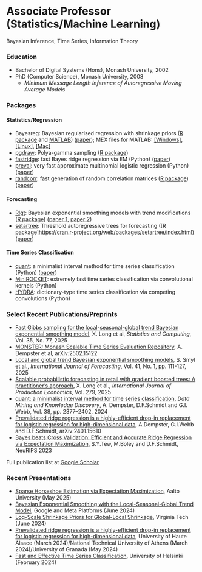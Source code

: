 # Associate Professor (Statistics/Machine Learning)
Bayesian Inference, Time Series, Information Theory

### Education
- Bachelor of Digital Systems (Hons), Monash University, 2002
- PhD (Computer Science), Monash University, 2008
  - *Minimum Message Length Inference of Autoregressive Moving Average Models*

### Packages
#### Statistics/Regression
- Bayesreg: Bayesian regularised regression with shrinkage priors ([R package](https://cran.r-project.org/web/packages/bayesreg/index.html) and [MATLAB](https://www.mathworks.com/matlabcentral/fileexchange/60823-flexible-bayesian-penalized-regression-modelling)) ([paper](https://arxiv.org/abs/1611.06649)); MEX files for MATLAB: [[Windows]](/assets/mex/pgdraw.mexw64), [[Linux]](/assets/mex/pgdraw.mexa64), [[Mac]](assets/mex/pgdraw.mexmaci64)
- [pgdraw](https://github.com/dfschmidt80/pgdraw): Polya-gamma sampling ([R package](https://cran.r-project.org/web/packages/pgdraw/index.html))
- [fastridge](https://github.com/marioboley/fastridge): fast Bayes ridge regression via EM (Python) ([paper](https://proceedings.neurips.cc/paper_files/paper/2023/file/3eec5006051d9544e717067de3220198-Paper-Conference.pdf))
- [preval](https://github.com/angus924/preval): very fast approximate multinomial logistic regression (Python) ([paper](https://arxiv.org/pdf/2401.15610))
- [randcorr](https://github.com/dfschmidt80/randcorr): fast generation of random correlation matrices ([R package](https://cran.r-project.org/web/packages/randcorr/index.html)) ([paper](https://www.tandfonline.com/doi/abs/10.1080/03610918.2019.1700277))

#### Forecasting
- [Rlgt](https://cran.r-project.org/web/packages/Rlgt/index.html): Bayesian exponential smoothing models with trend modifications ([R package](https://cran.r-project.org/web/packages/Rlgt/index.html)) ([paper 1](https://www.sciencedirect.com/science/article/pii/S0169207024000311), [paper 2](https://link.springer.com/article/10.1007/s11222-025-10603-z))
- [setartree](https://github.com/rakshitha123/SETAR_Trees): Threshold autoregressive trees for forecasting ([R package]https://cran.r-project.org/web/packages/setartree/index.html) ([paper](https://link.springer.com/article/10.1007/s10994-023-06316-x))

#### Time Series Classification
- [quant](https://github.com/angus924/quant): a minimalist interval method for time series classification (Python) ([paper](https://link.springer.com/article/10.1007/s10618-024-01036-9))
- [MiniROCKET](https://github.com/angus924/minirocket): extremely fast time series classification via convolutional kernels (Python)
- [HYDRA](https://github.com/angus924/hydra): dictionary-type time series classification via competing convolutions (Python)

### Select Recent Publications/Preprints
- [Fast Gibbs sampling for the local-seasonal-global trend Bayesian exponential smoothing model](https://link.springer.com/article/10.1007/s11222-025-10603-z), X. Long et al, *Statistics and Computing*, Vol. 35, No. 77, 2025
- [MONSTER: Monash Scalable Time Series Evaluation Repository](https://arxiv.org/pdf/2502.15122?), A. Dempster et al, arXiv:2502.15122
- [Local and global trend Bayesian exponential smoothing models](https://www.sciencedirect.com/science/article/pii/S0169207024000311), S. Smyl et al., *International Journal of Forecasting*, Vol. 41, No. 1, pp. 111-127, 2025
- [Scalable probabilistic forecasting in retail with gradient boosted trees: A practitioner’s approach](https://www.sciencedirect.com/science/article/pii/S0925527324003062), X. Long et al., *International Journal of Production Economics*, Vol. 279, 2025
- [quant: a minimalist interval method for time series classification](https://link.springer.com/article/10.1007/s10618-024-01036-9), *Data Mining and Knowledge Discovery*, A. Dempster, D.F.Schmidt and G.I. Webb, Vol. 38, pp. 2377–2402, 2024
- [Prevalidated ridge regression is a highly-efficient drop-in replacement for logistic regression for high-dimensional data](https://arxiv.org/pdf/2401.15610), A.Dempster, G.I.Webb and D.F.Schmidt, arXiv:2401.15610
- [Bayes beats Cross Validation: Efficient and Accurate Ridge Regression via Expectation Maximization](https://proceedings.neurips.cc/paper_files/paper/2023/file/3eec5006051d9544e717067de3220198-Paper-Conference.pdf), S.Y.Tew, M.Boley and D.F.Schmidt, NeuRIPS 2023

Full publication list at [Google Scholar](https://scholar.google.com.au/citations?user=z2YfSogAAAAJ&hl=en)

### Recent Presentations
- [Sparse Horseshoe Estimation via Expectation Maximization](/assets/talks/hsem2025.pdf), Aalto University (May 2025)
- [Bayesian Exponential Smoothing with the Local-Seasonal-Global Trend Model](/assets/talks/lsgt2024.pdf), Google and Meta Platforms (June 2024)
- [Log-Scale Shrinkage Priors for Global-Local Shrinkage](/assets/talks/logscale2024.pdf), Virginia Tech (June 2024)
- [Prevalidated ridge regression is a highly-efficient drop-in replacement for logistic regression for high-dimensional data](/assets/talks/preval2024.pdf), University of Haute Alsace (March 2024)/National Technical University of Athens (March 2024)/University of Granada (May 2024)
- [Fast and Effective Time Series Classification](/assets/talks/MiniROCKET2024.pdf), University of Helsinki (February 2024)
